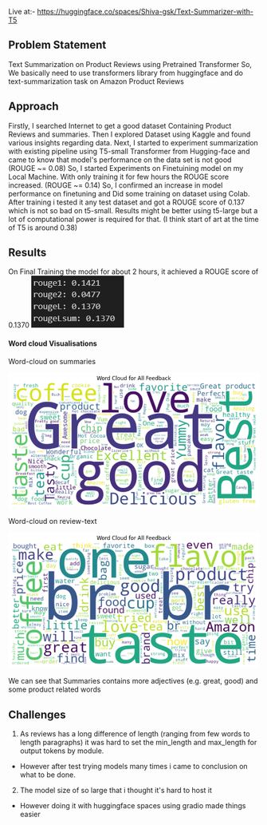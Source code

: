 Live at:- https://huggingface.co/spaces/Shiva-gsk/Text-Summarizer-with-T5

## Problem Statement

Text Summarization on Product Reviews using Pretrained Transformer 
So, We basically need to use transformers library from huggingface and do text-summarization task on Amazon Product Reviews


## Approach

Firstly, I searched Internet to get a good dataset Containing Product Reviews and summaries.
Then I explored Dataset using Kaggle and found various insights regarding data.
Next, I started to experiment summarization with existing pipeline using T5-small Transformer from Hugging-face and came to know that model's performance on the data set is not good (ROUGE ~= 0.08)
So, I started Experiments on Finetuining model on my Local Machine.
With only training it for few hours the ROUGE score increased. (ROUGE ~= 0.14) 
So, I confirmed an increase in model performance on finetuning and Did some training on dataset using Colab.
After training i tested it any test dataset and got a ROUGE score of 0.137 which is not so bad on t5-small. Results might be better using t5-large but a lot of computational power is required for that.
(I think start of art at the time of T5 is around 0.38)

## Results

On Final Training the model for about 2 hours, it achieved a ROUGE score of 0.1370
![alt text](image-2.png)

#### Word cloud Visualisations

Word-cloud on summaries

![summaries](image.png)

Word-cloud on review-text

![review](image-1.png)

We can see that Summaries contains more adjectives (e.g. great, good) and some product related words


## Challenges 

1. As reviews has a long difference of length (ranging from few words to length paragraphs) it was hard to set the min_length and max_length for output tokens by module.
 - However after test trying models many times i came to conclusion on what to be done.
 
2. The model size of so large that i thought it's hard to host it
 - However doing it with huggingface spaces using gradio made things easier 
